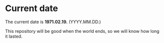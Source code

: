 # Current date

The current date is **1971.02.19.** (YYYY.MM.DD.)

This repository will be good when the world ends, so we will know how long it lasted.